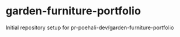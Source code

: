 # garden-furniture-portfolio

Initial repository setup for pr-poehali-dev/garden-furniture-portfolio